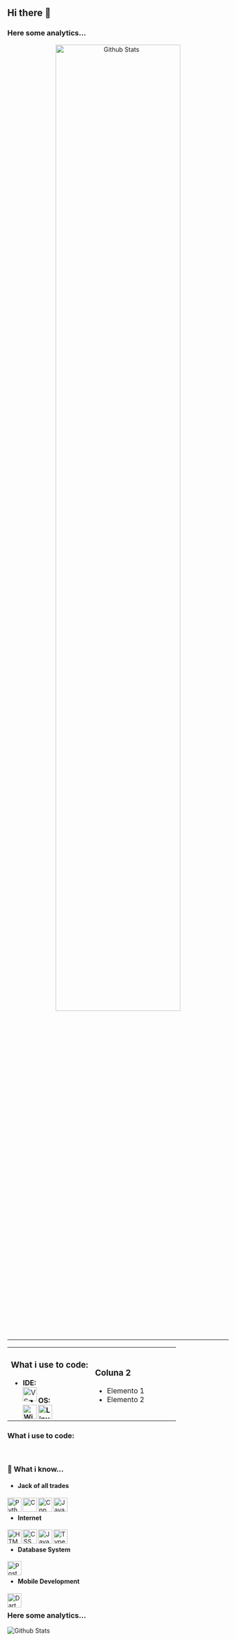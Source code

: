 ## Hi there 👋

### Here some analytics...
<div align="center">
    <tr>
      <td>
        <img align="center" width=75% src="https://github-readme-streak-stats.herokuapp.com/?user=Macedo-J247&theme=graywhite&hide_border=false" alt="Github Stats"/>
      </td>
    </tr>
</div>

<hr>

<div align="center">
  <table color="black">
    <tr>
      <td width="50%">
        <h3> What i use to code: </h3>
        <ul>
          <li> <b>IDE:</b> </li>
          <img align="left" height="32" src="https://github.com/user-attachments/assets/6c029e78-4ec4-4ce8-a218-777bcc03fdbd" alt="VScode"/>
          <br>
          <li> <b>OS:<b> </li>
          <img align="left" height="32" src="https://github.com/user-attachments/assets/5c7e45b9-4cd4-4cbe-801a-ceacea41eec6" alt="Windows"/>
          <img align="left" height="32" src="https://github.com/user-attachments/assets/fedba522-687f-46a9-8555-c0a6a85ed2e2" alt="Linux"/>
        </ul>
      </td>
      <td width="50%">
        <h3> Coluna 2 </h3>
        <ul>
          <li> Elemento 1 </li>
          <li> Elemento 2 </li>
        </ul>
      </td>
    </tr>
  </table>
</div>

### What i use to code:

<tr>
  <td>
    
  </td>
  <td>
    
  </td>
</tr>
<tr>
  <td>
    
  </td>
</tr>
<br>

### 💬 What i know... <br>

* #### Jack of all trades
<tr>
  <td>
    <img align="left" height="32" src="https://github.com/user-attachments/assets/0de4c604-a652-49bb-8703-ef07bbd8d820" alt="Python"/>
  </td>
  <td>
    <img align="left" height="32" src="https://github.com/user-attachments/assets/a1d42dab-2f13-47fe-b409-8dfd0988c81e" alt="C"/>
  </td>
  <td>
    <img align="left" height="32" src="https://github.com/user-attachments/assets/1e14f1f4-97d6-40cf-8105-0a69cf6bd464" alt="Cpp"/>
  </td>
  <td>
    <img align="left" height="32" src="https://github.com/user-attachments/assets/c4c9fcf5-d58a-4785-bc95-980b547ace80" alt="Java"/>
  </td>
</tr>
<br>

* #### Internet
<tr>
  <td>
    <img align="left" height="32" src="https://github.com/user-attachments/assets/85478fc0-0014-43b0-8254-2d5b89c11d80" alt="HTML5"/>
  </td>
  <td>
    <img align="left" height="32" src="https://github.com/user-attachments/assets/67f742b7-4da5-410f-b5f0-e4087b528748" alt="CSS"/>
  </td>
  <td>
    <img align="left" height="32" src="https://github.com/user-attachments/assets/98e0b7ee-cd4c-49de-a834-da6899dbbafa" alt="Javascript"/>
  </td>
  <td>
    <img align="left" height="32" src="https://github.com/user-attachments/assets/11d37339-6488-4896-aba5-c6279b769b98" alt="Typescript"/>
  </td>
</tr>
<br>

* #### Database System
<tr>
  <td>
    <img align="left" height="32" src="https://github.com/user-attachments/assets/611fe89a-8203-4852-8b18-385e88329add" alt="PostegreSQL"/>
  </td>
</tr>
<br>

* #### Mobile Development
<tr>
  <td>
    <img align="left" height="32" src="https://github.com/user-attachments/assets/a5925c98-4861-4833-bbe0-0826e699f470" alt="Dart"/>
  </td>
</tr>
<br>

### Here some analytics...
<tr>
  <td>
    <img align="center" src="https://github-readme-stats.vercel.app/api/top-langs/?username=Macedo-J247&theme=graywhite&show_icons=true&hide_border=false&layout=compact" alt="Github Stats"/>
  </td>
</tr>

<!--
**Macedo-J247/Macedo-J247** is a ✨ _special_ ✨ repository because its `README.md` (this file) appears on your GitHub profile.

Here are some ideas to get you started:

- 🔭 I’m currently working on ...
- 🌱 I’m currently learning ...
- 👯 I’m looking to collaborate on ...
- 🤔 I’m looking for help with ...
- 💬 Ask me about ...
- 📫 How to reach me: ...
- 😄 Pronouns: ...
- ⚡ Fun fact: ...

<td>
        <img align="center" width=45% src="https://github-readme-stats.vercel.app/api?username=Macedo-J247&theme=graywhite&show_icons=true&hide_border=false&count_private=true" alt="Github Stats"/>
      </td>

-->
